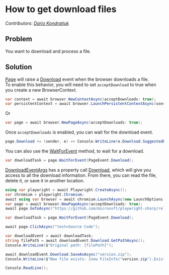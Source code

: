 # How to get download files
_Contributors: [Dario Kondratiuk](https://www.hardkoded.com/)_

## Problem

You want to download and process a file.

## Solution

[Page](https://playwrightsharp.dev/api/PlaywrightSharp.IPage.html) will raise a [Download](https://playwrightsharp.dev/api/PlaywrightSharp.IPage.html#PlaywrightSharp_IPage_Download) event when the browser downloads a file.  
To enable this behavior, you will need to set `acceptDownload` to true when you create a new BrowserContext.  

```cs
var context = await browser.NewContextAsync(acceptDownloads: true);
var persistentContext = await browser.LaunchPersistentContextAsync(userDataDir, acceptDownloads: true);
```

Or 

```cs 
var page = await browser.NewPageAsync(acceptDownloads: true);
```

Once `acceptDownloads` is enabled, you can wait for the download event.

```cs 
page.Download += (sender, e) => Console.WriteLine(e.Download.SuggestedFilename);
```

You can also use the [WaitForEvent](https://playwrightsharp.dev/api/PlaywrightSharp.IPage.html#PlaywrightSharp_IPage_WaitForEvent__1_PlaywrightSharp_PlaywrightEvent___0__Func___0_System_Boolean__System_Nullable_System_Int32__) method, to wait for a download.
```cs 
var downloadTask = page.WaitForEvent(PageEvent.Download);
```

[DownloadEventArgs](https://playwrightsharp.dev/api/PlaywrightSharp.DownloadEventArgs.html) has a property call [Download](https://playwrightsharp.dev/api/PlaywrightSharp.Download.html), which will give you access to all the download information.
From there, you can read the file, delete it, or save it in another location.

```cs 
using var playwright = await Playwright.CreateAsync();
var chromium = playwright.Chromium;
await using var browser = await chromium.LaunchAsync(new LaunchOptions { Headless = false });
var page = await browser.NewPageAsync(acceptDownloads: true);
await page.GoToAsync("https://github.com/microsoft/playwright-sharp/releases/tag/v0.151.0");

var downloadTask = page.WaitForEvent(PageEvent.Download);

await page.ClickAsync("text=Source Code");

var downloadEvent = await downloadTask;
string filePath = await downloadEvent.Download.GetPathAsync();
Console.WriteLine($"Original path: {filePath}");

await downloadEvent.Download.SaveAsAsync("version.zip");
Console.WriteLine($"New file exists: {new FileInfo("version.zip").Exists}");

Console.ReadLine();
```

